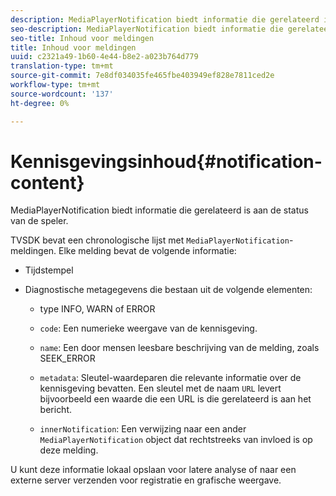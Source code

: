 ```yaml
---
description: MediaPlayerNotification biedt informatie die gerelateerd is aan de status van de speler.
seo-description: MediaPlayerNotification biedt informatie die gerelateerd is aan de status van de speler.
seo-title: Inhoud voor meldingen
title: Inhoud voor meldingen
uuid: c2321a49-1b60-4e44-b8e2-a023b764d779
translation-type: tm+mt
source-git-commit: 7e8df034035fe465fbe403949ef828e7811ced2e
workflow-type: tm+mt
source-wordcount: '137'
ht-degree: 0%

---
```



# Kennisgevingsinhoud{#notification-content}

MediaPlayerNotification biedt informatie die gerelateerd is aan de status van de speler.

TVSDK bevat een chronologische lijst met `MediaPlayerNotification`-meldingen. Elke melding bevat de volgende informatie:

* Tijdstempel
* Diagnostische metagegevens die bestaan uit de volgende elementen:

   * type INFO, WARN of ERROR
   * `code`: Een numerieke weergave van de kennisgeving.
   * `name`: Een door mensen leesbare beschrijving van de melding, zoals SEEK_ERROR
   * `metadata`: Sleutel-waardeparen die relevante informatie over de kennisgeving bevatten. Een sleutel met de naam `URL` levert bijvoorbeeld een waarde die een URL is die gerelateerd is aan het bericht.

   * `innerNotification`: Een verwijzing naar een ander  `MediaPlayerNotification` object dat rechtstreeks van invloed is op deze melding.

U kunt deze informatie lokaal opslaan voor latere analyse of naar een externe server verzenden voor registratie en grafische weergave.
